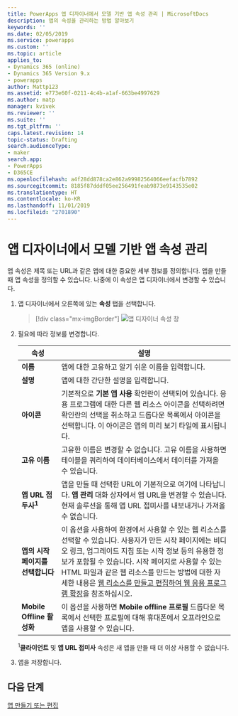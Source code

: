 ```yaml
---
title: PowerApps 앱 디자이너에서 모델 기반 앱 속성 관리 | MicrosoftDocs
description: 앱의 속성을 관리하는 방법 알아보기
keywords: ''
ms.date: 02/05/2019
ms.service: powerapps
ms.custom: ''
ms.topic: article
applies_to:
- Dynamics 365 (online)
- Dynamics 365 Version 9.x
- powerapps
author: Mattp123
ms.assetid: e773e60f-0211-4c4b-a1af-663be4997629
ms.author: matp
manager: kvivek
ms.reviewer: ''
ms.suite: ''
ms.tgt_pltfrm: ''
caps.latest.revision: 14
topic-status: Drafting
search.audienceType:
- maker
search.app:
- PowerApps
- D365CE
ms.openlocfilehash: a4f28dd878ca2e862a99982564066eefacfb7892
ms.sourcegitcommit: 8185f87dddf05ee256491feab9873e9143535e02
ms.translationtype: HT
ms.contentlocale: ko-KR
ms.lasthandoff: 11/01/2019
ms.locfileid: "2701890"
---
```

# <a name="manage-model-driven-app-properties-in-the-app-designer"></a>앱 디자이너에서 모델 기반 앱 속성 관리

앱 속성은 제목 또는 URL과 같은 앱에 대한 중요한 세부 정보를 정의합니다. 앱을 만들 때 앱 속성을 정의할 수 있습니다. 나중에 이 속성은 앱 디자이너에서 변경할 수 있습니다.  
  
1.  앱 디자이너에서 오른쪽에 있는 **속성** 탭을 선택합니다.  

    > [!div class="mx-imgBorder"] 
    > ![앱 디자이너 속성 창](media/app-designer-properties-tab.png "앱 디자이너 속성 창")  
  
2.  필요에 따라 정보를 변경합니다.  

    |속성|설명|  
    |--------------|-----------------|
    |**이름**|앱에 대한 고유하고 알기 쉬운 이름을 입력합니다.|  
    |**설명**|앱에 대한 간단한 설명을 입력합니다.|  
    |**아이콘**|기본적으로 **기본 앱 사용** 확인란이 선택되어 있습니다. 응용 프로그램에 대한 다른 웹 리소스 아이콘을 선택하려면 확인란의 선택을 취소하고 드롭다운 목록에서 아이콘을 선택합니다. 이 아이콘은 앱의 미리 보기 타일에 표시됩니다.|
    |**고유 이름**| 고유한 이름은 변경할 수 없습니다. 고유 이름을 사용하면 테이블을 쿼리하여 데이터베이스에서 데이터를 가져올 수 있습니다.|
    |**앱 URL 접두사<sup>1</sup>**| 앱을 만들 때 선택한 URL이 기본적으로 여기에 나타납니다. **앱 관리** 대화 상자에서 앱 URL을 변경할 수 있습니다. 현재 솔루션을 통해 앱 URL 접미사를 내보내거나 가져올 수 없습니다.|
    |**앱의 시작 페이지를 선택합니다**|이 옵션을 사용하여 환경에서 사용할 수 있는 웹 리소스를 선택할 수 있습니다. 사용자가 만든 시작 페이지에는 비디오 링크, 업그레이드 지침 또는 시작 정보 등의 유용한 정보가 포함될 수 있습니다. 시작 페이지로 사용할 수 있는 HTML 파일과 같은 웹 리소스를 만드는 방법에 대한 자세한 내용은 [웹 리소스를 만들고 편집하여 웹 응용 프로그램 확장](create-edit-web-resources.md)을 참조하십시오.|
    |**Mobile Offline 활성화**|이 옵션을 사용하면 **Mobile offline 프로필** 드롭다운 목록에서 선택한 프로필에 대해 휴대폰에서 오프라인으로 앱을 사용할 수 있습니다.|

    <sup>1</sup>**클라이언트** 및 **앱 URL 접미사** 속성은 새 앱을 만들 때 더 이상 사용할 수 없습니다.
3.  앱을 저장합니다.  
  
## <a name="next-steps"></a>다음 단계  
 [앱 만들기 또는 편집](create-edit-app.md)
